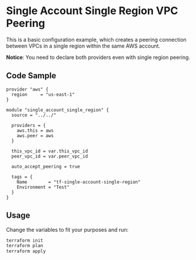 # Single Account Single Region VPC Peering

This is a basic configuration example, which creates a peering connection between VPCs in a single region within the same AWS account.

**Notice**: You need to declare both providers even with single region peering.

## Code Sample

```
provider "aws" {
  region     = "us-east-1"
}

module "single_account_single_region" {
  source = "../../"

  providers = {
    aws.this = aws
    aws.peer = aws
  }

  this_vpc_id = var.this_vpc_id
  peer_vpc_id = var.peer_vpc_id

  auto_accept_peering = true

  tags = {
    Name        = "tf-single-account-single-region"
    Environment = "Test"
  }
}
```

## Usage

Change the variables to fit your purposes and run:

```bash
terraform init
terraform plan
terraform apply
```
